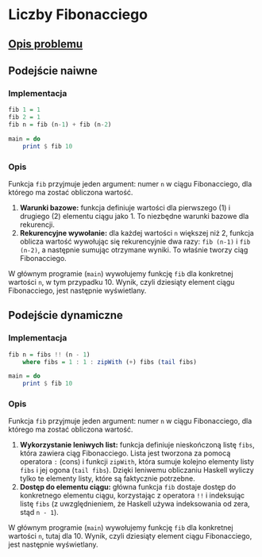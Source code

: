 # Liczby Fibonacciego

## [Opis problemu](../../../../algorithms/integers/fibonacci-numbers.md)

## Podejście naiwne

### Implementacja

```haskell linenums="1"
fib 1 = 1
fib 2 = 1
fib n = fib (n-1) + fib (n-2)

main = do
    print $ fib 10
```

### Opis

Funkcja `fib` przyjmuje jeden argument: numer `n` w ciągu Fibonacciego, dla którego ma zostać obliczona wartość.

1. **Warunki bazowe:** funkcja definiuje wartości dla pierwszego (1) i drugiego (2) elementu ciągu jako 1. To niezbędne warunki bazowe dla rekurencji.
2. **Rekurencyjne wywołanie:** dla każdej wartości `n` większej niż 2, funkcja oblicza wartość wywołując się rekurencyjnie dwa razy: `fib (n-1)` i `fib (n-2)`, a następnie sumując otrzymane wyniki. To właśnie tworzy ciąg Fibonacciego.

W głównym programie (`main`) wywołujemy funkcję `fib` dla konkretnej wartości `n`, w tym przypadku 10. Wynik, czyli dziesiąty element ciągu Fibonacciego, jest następnie wyświetlany.

## Podejście dynamiczne

### Implementacja

```haskell linenums="1"
fib n = fibs !! (n - 1)
    where fibs = 1 : 1 : zipWith (+) fibs (tail fibs)

main = do
    print $ fib 10
```

### Opis

Funkcja `fib` przyjmuje jeden argument: numer `n` w ciągu Fibonacciego, dla którego ma zostać obliczona wartość.

1. **Wykorzystanie leniwych list:** funkcja definiuje nieskończoną listę `fibs`, która zawiera ciąg Fibonacciego. Lista jest tworzona za pomocą operatora `:` (cons) i funkcji `zipWith`, która sumuje kolejno elementy listy `fibs` i jej ogona (`tail fibs`). Dzięki leniwemu obliczaniu Haskell wyliczy tylko te elementy listy, które są faktycznie potrzebne.
2. **Dostęp do elementu ciągu:** główna funkcja `fib` dostaje dostęp do konkretnego elementu ciągu, korzystając z operatora `!!` i indeksując listę `fibs` (z uwzględnieniem, że Haskell używa indeksowania od zera, stąd `n - 1`).

W głównym programie (`main`) wywołujemy funkcję `fib` dla konkretnej wartości `n`, tutaj dla 10. Wynik, czyli dziesiąty element ciągu Fibonacciego, jest następnie wyświetlany.
